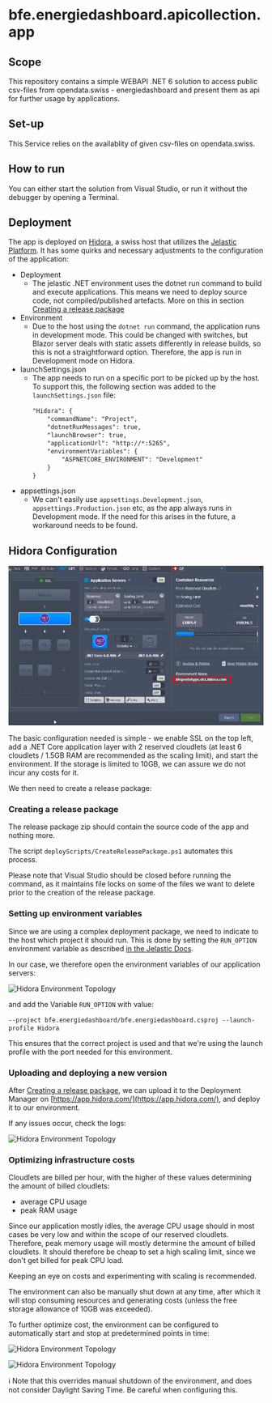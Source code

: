 # bfe.energiedashboard.apicollection.app

## Scope

This repository contains a simple WEBAPI .NET 6 solution to access public csv-files from opendata.swiss - energiedashboard and present them as api for further usage by applications.

## Set-up

This Service relies on the availablity of given csv-files on opendata.swiss.
## How to run

You can either start the solution from Visual Studio, or run it without the debugger by opening a Terminal.

## Deployment

The app is deployed on [Hidora](https://hidora.io/), a swiss host that utilizes the [Jelastic Platform](https://jelastic.com/). It has some quirks and necessary adjustments to the configuration of the application:

- Deployment
  - The jelastic .NET environment uses the dotnet run command to build and execute applications. This means we need to deploy source code, not compiled/published artefacts. More on this in section [Creating a release package](#creating-a-release-package)
- Environment
  - Due to the host using the `dotnet run` command, the application runs in development mode. This could be changed with switches, but Blazor server deals with static assets differently in release builds, so this is not a straightforward option. Therefore, the app is run in Development mode on Hidora.
- launchSettings.json
  - The app needs to run on a specific port to be picked up by the host. To support this, the following section was added to the `launchSettings.json` file:
    ```
    "Hidora": {
        "commandName": "Project",
        "dotnetRunMessages": true,
        "launchBrowser": true,
        "applicationUrl": "http://*:5265",
        "environmentVariables": {
            "ASPNETCORE_ENVIRONMENT": "Development"
        }
    }
    ```
- appsettings.json
  - We can't easily use `appsettings.Development.json`, `appsettings.Production.json` etc, as the app always runs in Development mode. If the need for this arises in the future, a workaround needs to be found.

## Hidora Configuration

![Hidora Environment Topology](doc/img/baseConfig.png)

The basic configuration needed is simple - we enable SSL on the top left, add a .NET Core application layer with 2 reserved cloudlets (at least 6 cloudlets / 1.5GB RAM are recommended as the scaling limit), and start the environment. If the storage is limited to 10GB, we can assure we do not incur any costs for it.

We then need to create a release package:

### Creating a release package

The release package zip should contain the source code of the app and nothing more.

The script `deployScripts/CreateReleasePackage.ps1` automates this process.

Please note that Visual Studio should be closed before running the command, as it maintains file locks on some of the files we want to delete prior to the creation of the release package.

### Setting up environment variables

Since we are using a complex deployment package, we need to indicate to the host which project it should run. This is done by setting the `RUN_OPTION` environment variable as described [in the Jelastic Docs](https://docs.jelastic.com/net-core/).

In our case, we therefore open the environment variables of our application servers:

![Hidora Environment Topology](doc/img/envVariables.png)

and add the Variable `RUN_OPTION` with value:

```
--project bfe.energiedashboard/bfe.energiedashboard.csproj --launch-profile Hidora
```

This ensures that the correct project is used and that we're using the launch profile with the port needed for this environment.

### Uploading and deploying a new version

After [Creating a release package](#creating-a-release-package), we can upload it to the Deployment Manager on [https://app.hidora.com/](https://app.hidora.com/), and deploy it to our environment.

If any issues occur, check the logs:

![Hidora Environment Topology](doc/img/logs.png)

### Optimizing infrastructure costs

Cloudlets are billed per hour, with the higher of these values determining the amount of billed cloudlets:

- average CPU usage
- peak RAM usage

Since our application mostly idles, the average CPU usage should in most cases be very low and within the scope of our reserved cloudlets. Therefore, peak memory usage will mostly determine the amount of billed cloudlets. It should therefore be cheap to set a high scaling limit, since we don't get billed for peak CPU load.

Keeping an eye on costs and experimenting with scaling is recommended.

The environment can also be manually shut down at any time, after which it will stop consuming resources and generating costs (unless the free storage allowance of 10GB was exceeded).

To further optimize cost, the environment can be configured to automatically start and stop at predetermined points in time:

![Hidora Environment Topology](doc/img/env_start_stop.png)

![Hidora Environment Topology](doc/img/env_start_stop_example.png)

:information_source: Note that this overrides manual shutdown of the environment, and does not consider Daylight Saving Time. Be careful when configuring this.
